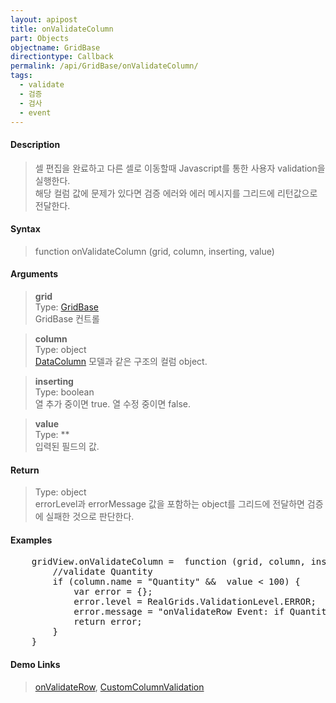 ```yaml
---
layout: apipost
title: onValidateColumn
part: Objects
objectname: GridBase
directiontype: Callback
permalink: /api/GridBase/onValidateColumn/
tags:
  - validate
  - 검증
  - 검사
  - event
---
```



#### Description

> 셀 편집을 완료하고 다른 셀로 이동할때 Javascript를 통한 사용자 validation을 실행한다.  
> 해당 컬럼 값에 문제가 있다면 검증 에러와 에러 메시지를 그리드에 리턴값으로 전달한다.  
> 
#### Syntax

> function onValidateColumn (grid, column, inserting, value)  

#### Arguments

> **grid**  
> Type: [GridBase](/api/GridBase/)  
> GridBase 컨트롤  

> **column**  
> Type: object  
> [DataColumn](/api/types/DataColumn/) 모델과 같은 구조의 컬럼 object.  

> **inserting**  
> Type: boolean  
> 열 추가 중이면 true. 열 수정 중이면 false.  

> **value**  
> Type: **  
> 입력된 필드의 값.  

#### Return

> Type: object  
> errorLevel과 errorMessage 값을 포함하는 object를 그리드에 전달하면 검증에 실패한 것으로 판단한다.  

#### Examples 

<pre class="prettyprint">
    gridView.onValidateColumn =  function (grid, column, inserting, value) {
        //validate Quantity
        if (column.name = "Quantity" &&  value < 100) {
            var error = {};
            error.level = RealGrids.ValidationLevel.ERROR;
            error.message = "onValidateRow Event: if Quantity < 100, validation level 'ERROR!!'";
            return error;
        }
    }
</pre>

#### Demo Links
> [onValidateRow](/api/GridBase/onValidateRow), [CustomColumnValidation](http://demo.realgrid.com/Demo/CustomColumnValidation)